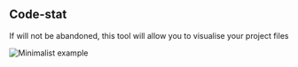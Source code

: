 ## Code-stat

If will not be abandoned, this tool will allow you to visualise your project files

![Minimalist example](https://img42.com/r6kRb)